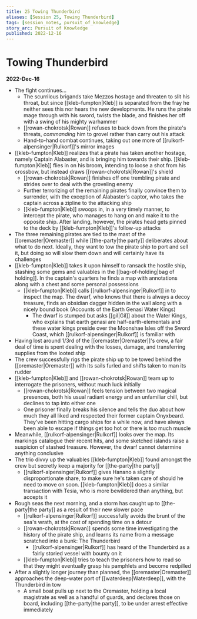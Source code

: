 ```yaml
---
title: 25 Towing Thunderbird
aliases: [Session 25, Towing Thunderbird]
tags: [session_notes, pursuit_of_knowledge]
story_arc: Pursuit of Knowledge
published: 2022-12-16
---
```

# Towing Thunderbird

**2022-Dec-16**

- The fight continues...
  - The scurrilous brigands take Mezzos hostage and threaten to slit his throat, but since [[kleb-fumpton|Kleb]] is separated from the fray he neither sees this nor hears the new developments. He runs the pirate mage through with his sword, twists the blade, and finishes her off with a swing of his mighty warhammer
  - [[rowan-chokrotsk|Rowan]] refuses to back down from the pirate's threats, *commanding* him to grovel rather than carry out his attack
  - Hand-to-hand combat continues, taking out one more of [[rulkorf-alpensinger|Rulkorf]]'s mirror images
- [[kleb-fumpton|Kleb]] realizes that a pirate has taken another hostage, namely Captain Alabaster, and is bringing him towards their ship. [[kleb-fumpton|Kleb]] flies in on his broom, intending to loose a shot from his crossbow, but instead draws [[rowan-chokrotsk|Rowan]]'s shield
  - [[rowan-chokrotsk|Rowan]] finishes off one trembling pirate and strides over to deal with the groveling enemy
  - Further terrorizing of the remaining pirates finally convince them to surrender, with the exception of Alabaster's captor, who takes the captain across a zipline to the attacking ship
  - [[kleb-fumpton|Kleb]] swoops in, in a very timely manner, to intercept the pirate, who manages to hang on and make it to the opposite ship. After landing, however, the pirates head gets pinned to the deck by [[kleb-fumpton|Kleb]]'s follow-up attacks
- The three remaining pirates are tied to the mast of the [[oremaster|Oremaster]] while [[the-party|the party]] deliberates about what to do next. Ideally, they want to tow the pirate ship to port and sell it, but doing so will slow them down and will certainly have its challenges
- [[kleb-fumpton|Kleb]] takes it upon himself to ransack the hostile ship, stashing some gems and valuables in the [[bag-of-holding|bag of holding]]. In the captain's quarters he finds a map with annotations along with a chest and some personal possessions
  - [[kleb-fumpton|Kleb]] calls [[rulkorf-alpensinger|Rulkorf]] in to inspect the map. The dwarf, who knows that there is always a decoy treasure, finds an obsidian dagger hidden in the wall along with a nicely bound book (Accounts of the Earth Genasi Water Kings)
    - The dwarf is stumped but asks [[gil|Gil]] about the Water Kings, who explains that earth genasi are half-earth-elementals and these water kings preside over the Moonshae Isles off the Sword Coast, which [[rulkorf-alpensinger|Rulkorf]] is familiar with
- Having lost around 1/3rd of the [[oremaster|Oremaster]]'s crew, a fair deal of time is spent dealing with the losses, damage, and transferring supplies from the looted ship
- The crew successfully rigs the pirate ship up to be towed behind the [[oremaster|Oremaster]] with its sails furled and shifts taken to man its rudder
- [[kleb-fumpton|Kleb]] and [[rowan-chokrotsk|Rowan]] team up to interrogate the prisoners, without much luck initially
  - [[rowan-chokrotsk|Rowan]] feels tension between two magical presences, both his usual radiant energy and an unfamiliar chill, but declines to tap into either one
  - One prisoner finally breaks his silence and tells the duo about how much they all liked and respected their former captain Onyxbeard. They've been hitting cargo ships for a while now, and have always been able to escape if things get too hot or there is too much muscle
- Meanwhile, [[rulkorf-alpensinger|Rulkorf]] looks over the map. Its markings catalogue their recent hits, and some sketched islands raise a suspicion of stashed treasure. However, the dwarf cannot determine anything conclusive
- The trio divvy up the valuables [[kleb-fumpton|Kleb]] found amongst the crew but secretly keep a majority for [[the-party|the party]]
  - [[rulkorf-alpensinger|Rulkorf]] gives Hanano a slightly disproportionate share, to make sure he's taken care of should he need to move on soon. [[kleb-fumpton|Kleb]] does a similar transaction with Tesia, who is more bewildered than anything, but accepts it
- Rough seas the next morning, and a storm has caught up to [[the-party|the party]] as a result of their new slower pace
  - [[rulkorf-alpensinger|Rulkorf]] successfully avoids the brunt of the sea's wrath, at the cost of spending time on a detour
  - [[rowan-chokrotsk|Rowan]] spends some time investigating the history of the pirate ship, and learns its name from a message scratched into a bunk: The Thunderbird
    - [[rulkorf-alpensinger|Rulkorf]] has heard of the Thunderbird as a fairly storied vessel with bounty on it
  - [[kleb-fumpton|Kleb]] tries to teach the prisoners how to read so that they might eventually grasp his pamphlets and become redpilled
- After a slightly longer journey than planned, the [[oremaster|Oremaster]] approaches the deep-water port of [[waterdeep|Waterdeep]], with the Thunderbird in tow
  - A small boat pulls up next to the Oremaster, holding a local magistrate as well as a handful of guards, and declares those on board, including [[the-party|the party]], to be under arrest effective immediately
